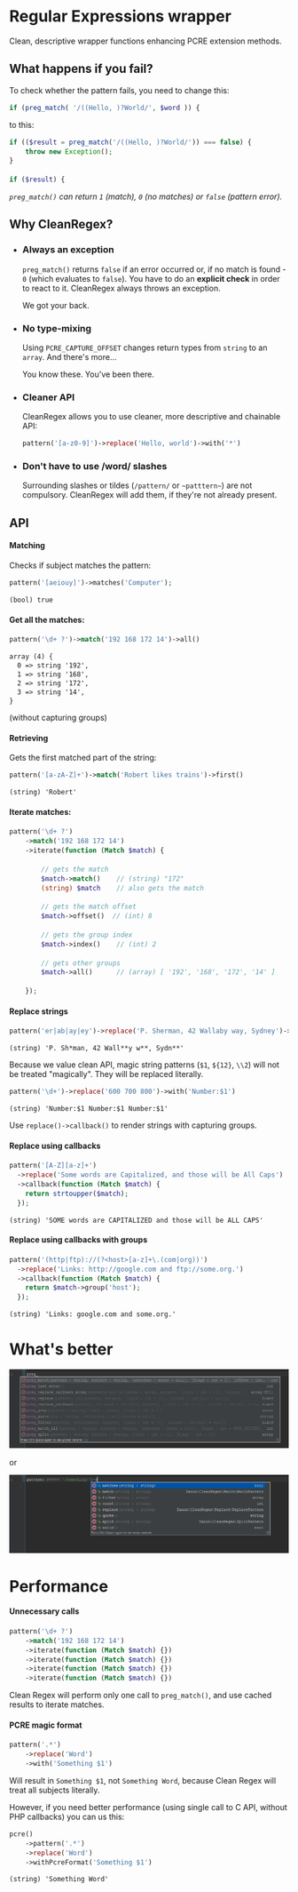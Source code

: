# Regular Expressions wrapper

Clean, descriptive wrapper functions enhancing PCRE extension methods.


## What happens if you fail?
To check whether the pattern fails, you need to change this:
```php
if (preg_match( '/((Hello, )?World/', $word )) {
```

to this:

```php
if (($result = preg_match('/((Hello, )?World/')) === false) {
    throw new Exception();
}

if ($result) {
```
*`preg_match()`  can return `1` (match), `0` (no matches) or `false` (pattern error).*

## Why CleanRegex?

* ###  Always an exception
  `preg_match()` returns `false` if an error occurred or, if no match is found - `0` (which evaluates to `false`).  You have to do an **explicit check** in order to react to it. CleanRegex always throws an exception. 

  We got your back.

* ### No type-mixing
  Using `PCRE_CAPTURE_OFFSET` changes return types from `string` to an `array`. And there's more...

  You know these. You've been there.

* ### Cleaner API

  CleanRegex allows you to use cleaner, more descriptive and chainable API:

  ```php
  pattern('[a-z0-9]')->replace('Hello, world')->with('*')
  ```
  
* ### Don't have to use /word/ slashes
  Surrounding slashes or tildes (`/pattern/` or  `~patttern~`) are not compulsory. CleanRegex will add them, if they're not already present. 
  
## API

#### Matching

Checks if subject matches the pattern:
```php
pattern('[aeiouy]')->matches('Computer');
```
```
(bool) true
```

#### Get all the matches:
```php
pattern('\d+ ?')->match('192 168 172 14')->all()
```
```
array (4) {
  0 => string '192',
  1 => string '168',
  2 => string '172',
  3 => string '14',
}
```
(without capturing groups)

#### Retrieving

Gets the first matched part of the string:
```php
pattern('[a-zA-Z]+')->match('Robert likes trains')->first()
```
```
(string) 'Robert'
```

#### Iterate matches:
```php
pattern('\d+ ?')
    ->match('192 168 172 14')
    ->iterate(function (Match $match) {

        // gets the match
        $match->match()    // (string) "172"
        (string) $match    // also gets the match

        // gets the match offset 
        $match->offset()  // (int) 8
        
        // gets the group index
        $match->index()    // (int) 2

        // gets other groups
        $match->all()      // (array) [ '192', '168', '172', '14' ]

    });
```

#### Replace strings

```php
pattern('er|ab|ay|ey')->replace('P. Sherman, 42 Wallaby way, Sydney')->with('*')
```
```
(string) 'P. Sh*man, 42 Wall**y w**, Sydn**'
```

Because we value clean API, magic string patterns (`$1`, `${12}`, `\\2`) will not be treated "magically". 
They will be replaced literally. 
```php
pattern('\d+')->replace('600 700 800')->with('Number:$1')
```
```
(string) 'Number:$1 Number:$1 Number:$1'
```

Use `replace()->callback()` to render strings with capturing groups.

#### Replace using callbacks

```php
pattern('[A-Z][a-z]+')
  ->replace('Some words are Capitalized, and those will be All Caps')
  ->callback(function (Match $match) {
    return strtoupper($match);
  });
```
```
(string) 'SOME words are CAPITALIZED and those will be ALL CAPS'
```

#### Replace using callbacks with groups

```php
pattern('(http|ftp)://(?<host>[a-z]+\.(com|org))')
  ->replace('Links: http://google.com and ftp://some.org.')
  ->callback(function (Match $match) {
    return $match->group('host');
  });
```
```
(string) 'Links: google.com and some.org.'
```

# What's better
![Ugly api](php.api.png)

or

![Pretty api](clean.api.png)

# Performance

#### Unnecessary calls
```php
pattern('\d+ ?')
    ->match('192 168 172 14')
    ->iterate(function (Match $match) {})
    ->iterate(function (Match $match) {})
    ->iterate(function (Match $match) {})
    ->iterate(function (Match $match) {})
```

Clean Regex will perform only one call to `preg_match()`, and use cached results to iterate matches.

#### PCRE magic format

```php
pattern('.*')
    ->replace('Word')
    ->with('Something $1')
```
Will result in `Something $1`, not `Something Word`, because Clean Regex will treat all subjects literally.

However, if you need better performance (using single call to C API, without PHP callbacks) you can us this:
```php
pcre()
    ->pattern('.*')
    ->replace('Word')
    ->withPcreFormat('Something $1')
```
```
(string) 'Something Word' 
```
